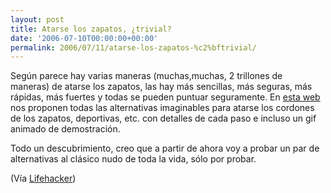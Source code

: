 ```yaml
---
layout: post
title: Atarse los zapatos, ¿trivial?
date: '2006-07-10T00:00:00+00:00'
permalink: 2006/07/11/atarse-los-zapatos-%c2%bftrivial/
---
```

<a href="http://www.fieggen.com/shoelace/lacing.htm"><img style="float:right; margin:0 0 10px 10px;cursor:pointer; cursor:hand;" src="http://photos1.blogger.com/blogger/6639/1972/320/zap.jpg" border="0" alt="" /></a>
Según parece hay varias maneras (muchas,muchas, 2 trillones de maneras) de atarse los zapatos, las hay más sencillas, más seguras, más rápidas, más fuertes y todas se pueden puntuar seguramente.  En <a href="http://www.fieggen.com/shoelace/lacing.htm">esta web</a> nos proponen todas las alternativas imaginables para atarse los cordones de los zapatos, deportivas, etc. con detalles de cada paso e incluso un gif animado de demostración.

Todo un descubrimiento, creo que a partir de ahora voy a probar un par de alternativas al clásico nudo de toda  la vida, sólo por probar.

(Vía <a href="http://lifehacker.com/software/knots/learn-the-worlds-fastest-shoelace-knot-186029.php">Lifehacker</a>)

